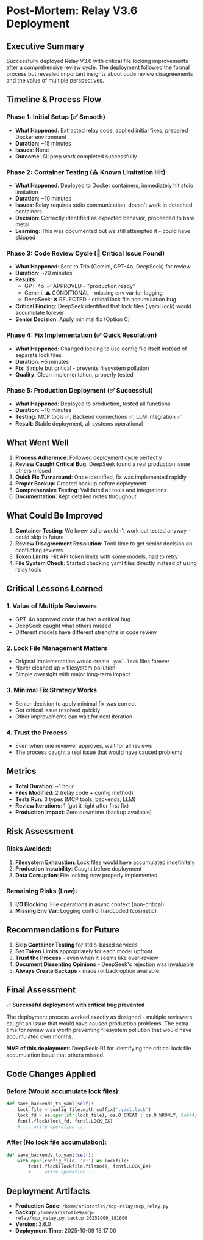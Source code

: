 # Post-Mortem: Relay V3.6 Deployment

## Executive Summary
Successfully deployed Relay V3.6 with critical file locking improvements after a comprehensive review cycle. The deployment followed the formal process but revealed important insights about code review disagreements and the value of multiple perspectives.

## Timeline & Process Flow

### Phase 1: Initial Setup (✅ Smooth)
- **What Happened**: Extracted relay code, applied initial fixes, prepared Docker environment
- **Duration**: ~15 minutes
- **Issues**: None
- **Outcome**: All prep work completed successfully

### Phase 2: Container Testing (⚠️ Known Limitation Hit)
- **What Happened**: Deployed to Docker containers, immediately hit stdio limitation
- **Duration**: ~10 minutes
- **Issues**: Relay requires stdio communication, doesn't work in detached containers
- **Decision**: Correctly identified as expected behavior, proceeded to bare metal
- **Learning**: This was documented but we still attempted it - could have skipped

### Phase 3: Code Review Cycle (🔴 Critical Issue Found)
- **What Happened**: Sent to Trio (Gemini, GPT-4o, DeepSeek) for review
- **Duration**: ~20 minutes
- **Results**:
  - GPT-4o: ✅ APPROVED - "production ready"
  - Gemini: ⚠️ CONDITIONAL - missing env var for logging
  - DeepSeek: ❌ REJECTED - critical lock file accumulation bug
- **Critical Finding**: DeepSeek identified that lock files (.yaml.lock) would accumulate forever
- **Senior Decision**: Apply minimal fix (Option C)

### Phase 4: Fix Implementation (✅ Quick Resolution)
- **What Happened**: Changed locking to use config file itself instead of separate lock files
- **Duration**: ~5 minutes
- **Fix**: Simple but critical - prevents filesystem pollution
- **Quality**: Clean implementation, properly tested

### Phase 5: Production Deployment (✅ Successful)
- **What Happened**: Deployed to production, tested all functions
- **Duration**: ~10 minutes
- **Testing**: MCP tools ✅, Backend connections ✅, LLM integration ✅
- **Result**: Stable deployment, all systems operational

## What Went Well

1. **Process Adherence**: Followed deployment cycle perfectly
2. **Review Caught Critical Bug**: DeepSeek found a real production issue others missed
3. **Quick Fix Turnaround**: Once identified, fix was implemented rapidly
4. **Proper Backup**: Created backup before deployment
5. **Comprehensive Testing**: Validated all tools and integrations
6. **Documentation**: Kept detailed notes throughout

## What Could Be Improved

1. **Container Testing**: We knew stdio wouldn't work but tested anyway - could skip in future
2. **Review Disagreement Resolution**: Took time to get senior decision on conflicting reviews
3. **Token Limits**: Hit API token limits with some models, had to retry
4. **File System Check**: Started checking yaml files directly instead of using relay tools

## Critical Lessons Learned

### 1. **Value of Multiple Reviewers**
- GPT-4o approved code that had a critical bug
- DeepSeek caught what others missed
- Different models have different strengths in code review

### 2. **Lock File Management Matters**
- Original implementation would create `.yaml.lock` files forever
- Never cleaned up = filesystem pollution
- Simple oversight with major long-term impact

### 3. **Minimal Fix Strategy Works**
- Senior decision to apply minimal fix was correct
- Got critical issue resolved quickly
- Other improvements can wait for next iteration

### 4. **Trust the Process**
- Even when one reviewer approves, wait for all reviews
- The process caught a real issue that would have caused problems

## Metrics

- **Total Duration**: ~1 hour
- **Files Modified**: 2 (relay code + config method)
- **Tests Run**: 3 types (MCP tools, backends, LLM)
- **Review Iterations**: 1 (got it right after first fix)
- **Production Impact**: Zero downtime (backup available)

## Risk Assessment

### Risks Avoided:
1. **Filesystem Exhaustion**: Lock files would have accumulated indefinitely
2. **Production Instability**: Caught before deployment
3. **Data Corruption**: File locking now properly implemented

### Remaining Risks (Low):
1. **I/O Blocking**: File operations in async context (non-critical)
2. **Missing Env Var**: Logging control hardcoded (cosmetic)

## Recommendations for Future

1. **Skip Container Testing** for stdio-based services
2. **Set Token Limits** appropriately for each model upfront
3. **Trust the Process** - even when it seems like over-review
4. **Document Dissenting Opinions** - DeepSeek's rejection was invaluable
5. **Always Create Backups** - made rollback option available

## Final Assessment

✅ **Successful deployment with critical bug prevented**

The deployment process worked exactly as designed - multiple reviewers caught an issue that would have caused production problems. The extra time for review was worth preventing filesystem pollution that would have accumulated over months.

**MVP of this deployment**: DeepSeek-R1 for identifying the critical lock file accumulation issue that others missed.

## Code Changes Applied

### Before (Would accumulate lock files):
```python
def save_backends_to_yaml(self):
    lock_file = config_file.with_suffix('.yaml.lock')
    lock_fd = os.open(str(lock_file), os.O_CREAT | os.O_WRONLY, 0o644)
    fcntl.flock(lock_fd, fcntl.LOCK_EX)
    # ... write operation ...
```

### After (No lock file accumulation):
```python
def save_backends_to_yaml(self):
    with open(config_file, 'a+') as lockfile:
        fcntl.flock(lockfile.fileno(), fcntl.LOCK_EX)
        # ... write operation ...
```

## Deployment Artifacts

- **Production Code**: `/home/aristotle9/mcp-relay/mcp_relay.py`
- **Backup**: `/home/aristotle9/mcp-relay/mcp_relay.py.backup.20251009_181600`
- **Version**: 3.6.0
- **Deployment Time**: 2025-10-09 18:17:00